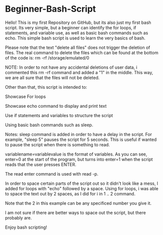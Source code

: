 # Beginner-Bash-Script
Hello! This is my first Repository on GitHub, but its also just my first bash script. Its very simple, but a beginner can identify the for loops, if statements, and variable use, as well as basic bash commands such as echo. This simple bash script is used to learn the very basics of bash.

Please note that the text "delete all files" does not trigger the deletion of files. 
The real command to delete the files which can be found at the bottom of the code is: rm -rf /storage/emulated/0

NOTE: In order to not have any accidental deletions of user data, i commented this rm -rf command and added a "1" in the middle.
This way, we are all sure that the files will not be deleted.

Other than that, this script is intended to:

Showcase For loops

Showcase echo command to display and print text

Use if statements and variables to structure the script

Using basic bash commands such as sleep.

Notes:
sleep command is added in order to have a delay in the script. For example,
"sleep 5" pauses the script for 5 seconds. This is useful if wanted to pause the script when there is something to read.

variablename=variablevalue is the format of variables. As you can see, enter=0 at the start of the program, but turns into enter=1 when the script reads that the user presses ENTER.

The read enter command is used with read -p.

In order to space certain parts of the script out so it didn't look like a mess, I added for loops with "echo" followed by a space.
Using for loops, i was able to space the text out by 2 spaces, as I did for i in 1 .. 2 command.

Note that the 2 in this example can be any specificed number you give it.

I am not sure if there are better ways to space out the script, but there probably are.

Enjoy bash scripting!

 

